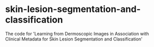 # skin-lesion-segmentation-and-classification
The code for 'Learning from Dermoscopic Images in Association with Clinical Metadata for Skin Lesion Segmentation and Classification'
